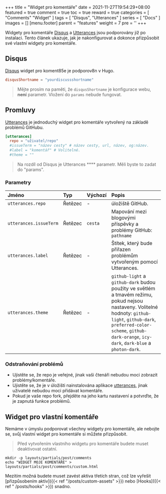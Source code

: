 +++
title = "Widget pro komentáře"
date = 2021-11-27T19:54:29+08:00
featured = true
comment = true
toc = true
reward = true
categories = [
  "Comments"
  "Widget"
]
tags = [
  "Disqus",
  "Utterances"
]
series = [
  "Docs"
]
images = []
[menu.footer]
  parent = "features"
  weight = 7
  pre = '<i class="fas fa-fw fa-comments"></i>'
+++

Widgety pro komentáře [Disqus](https://disqus.com/) a [Utterances](https://utteranc.es/) jsou podporovány již po instalaci.
Tento článek ukazuje, jak je nakonfigurovat a dokonce přizpůsobit své vlastní widgety pro komentáře.

<!--more-->

## Disqus

[Disqus](https://disqus.com/) widget pro koment85e je podporov8n v Hugo.

```toml
disqusShortname = "yourdiscussshortname"
```

> Mějte prosím na paměti, že `disqusShortname` je konfigurace webu, **není** parametr. Vložení do `params` nebude fungovat.

## Promluvy

[Utterances](https://utteranc.es/) je jednoduchý widget pro komentáře vytvořený na základě problémů GitHubu.

```toml
[utterances]
  repo = "uživatel/repo"
  #issueTerm = "název cesty" # název cesty, url, název, og:název.
  #label = "komentář" # Volitelné.
  #theme = ""
```

> Na rozdíl od Disqus je Utterances **** parametr. Měli byste to zadat do "params".

### Parametry

| Jméno | Typ | Výchozí | Popis |
|:---|:---|:---|:---
| `utterances.repo` | Řetězec | - | úložiště GitHub.
| `utterances.issueTerm` | Řetězec | `cesta` | Mapování mezi blogovými příspěvky a problémy GitHub: `pathname` | `pathname`, `url`, `title` a `og:title`.
| `utterances.label` | Řetězec | - | Štítek, který bude přiřazen problémům vytvořeným pomocí Utterances.
| `utterances.theme` | Řetězec | - | `github-light` a `github-dark` budou použity ve světlém a tmavém režimu, pokud nejsou nastaveny. Volitelné hodnoty: `github-light`, `github-dark`, `preferred-color-scheme`, `github-dark-orange`, `icy-dark`, `dark-blue` a `photon-dark`.

### Odstraňování problémů

- Ujistěte se, že repo je veřejné, jinak vaši čtenáři nebudou moci zobrazit problémy/komentáře.
- Ujistěte se, že je v úložišti nainstalována aplikace [utterances](https://github.com/apps/utterances), jinak uživatelé nebudou moci přidávat komentáře.
- Pokud je vaše repo fork, přejděte na jeho kartu nastavení a potvrďte, že je zapnutá funkce problémů.

## Widget pro vlastní komentáře

Nemáme v úmyslu podporovat všechny widgety pro komentáře, ale nebojte se, svůj vlastní widget pro komentáře si můžete přizpůsobit.

> Před vytvořením vlastního widgetu pro komentáře budete muset deaktivovat ostatní.

``` shell
mkdir -p layouts/partials/post/comments
echo "WIDGET MOJE KOMENTÁŘE" > layouts/partials/post/comments/custom.html
```

Mezitím možná budete muset zavést aktiva třetích stran, což lze vyřešit [přizpůsobením aktiv]({{< ref "/posts/custom-assets" >}}) nebo [Hooks]({{< ref " /posts/hooks" >}}) snadno.